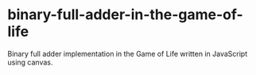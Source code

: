 # binary-full-adder-in-the-game-of-life
Binary full adder implementation in the Game of Life written in JavaScript using canvas.
